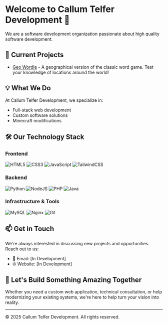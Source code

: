 # Welcome to Callum Telfer Development 👋

We are a software development organization passionate about high quality software development.

## 🚀 Current Projects

- [Geo Wordle](https://geo.voidem.com) - A geographical version of the classic word game. Test your knowledge of locations around the world!

## 💡 What We Do

At Callum Telfer Development, we specialize in:
- Full-stack web development
- Custom software solutions
- Minecraft modifications

## 🛠️ Our Technology Stack

### Frontend
![HTML5](https://img.shields.io/badge/HTML5-E34F26?style=for-the-badge&logo=html5&logoColor=white)
![CSS3](https://img.shields.io/badge/CSS3-1572B6?style=for-the-badge&logo=css3&logoColor=white)
![JavaScript](https://img.shields.io/badge/JavaScript-F7DF1E?style=for-the-badge&logo=javascript&logoColor=black)
![TailwindCSS](https://img.shields.io/badge/Tailwind_CSS-38B2AC?style=for-the-badge&logo=tailwind-css&logoColor=white)

### Backend
![Python](https://img.shields.io/badge/Python-3776AB?style=for-the-badge&logo=python&logoColor=white)
![NodeJS](https://img.shields.io/badge/Node.js-43853D?style=for-the-badge&logo=node.js&logoColor=white)
![PHP](https://img.shields.io/badge/PHP-777BB4?style=for-the-badge&logo=php&logoColor=white)
![Java](https://img.shields.io/badge/Java-ED8B00?style=for-the-badge&logo=openjdk&logoColor=white)

### Infrastructure & Tools
![MySQL](https://img.shields.io/badge/MySQL-005C84?style=for-the-badge&logo=mysql&logoColor=white)
![Nginx](https://img.shields.io/badge/nginx-%23009639.svg?style=for-the-badge&logo=nginx&logoColor=white)
![Git](https://img.shields.io/badge/Git-F05032?style=for-the-badge&logo=git&logoColor=white)

## 📫 Get in Touch

We're always interested in discussing new projects and opportunities. Reach out to us:

- 📧 Email: [In Development]
- 🌐 Website: [In Development]

## 🤝 Let's Build Something Amazing Together

Whether you need a custom web application, technical consultation, or help modernizing your existing systems, we're here to help turn your vision into reality.

---
© 2025 Callum Telfer Development. All rights reserved.

